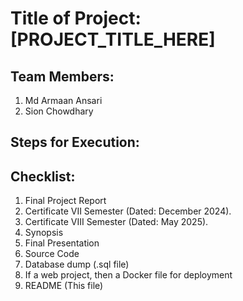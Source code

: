# Title of Project: [PROJECT_TITLE_HERE]

## Team Members:
1. Md Armaan Ansari
2. Sion Chowdhary

## Steps for Execution:


## Checklist:
1. Final Project Report
2. Certificate VII Semester (Dated: December 2024).
3. Certificate VIII Semester (Dated: May 2025).
4. Synopsis
5. Final Presentation
6. Source Code
7. Database dump (.sql file)
8. If a web project, then a Docker file for deployment
9. README (This file)
